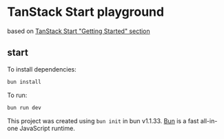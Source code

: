 # TanStack Start playground

based on [TanStack Start "Getting Started" section](https://tanstack.com/router/latest/docs/framework/react/start/getting-started)

## start

To install dependencies:

```bash
bun install
```

To run:

```bash
bun run dev
```

This project was created using `bun init` in bun v1.1.33. [Bun](https://bun.sh) is a fast all-in-one JavaScript runtime.

